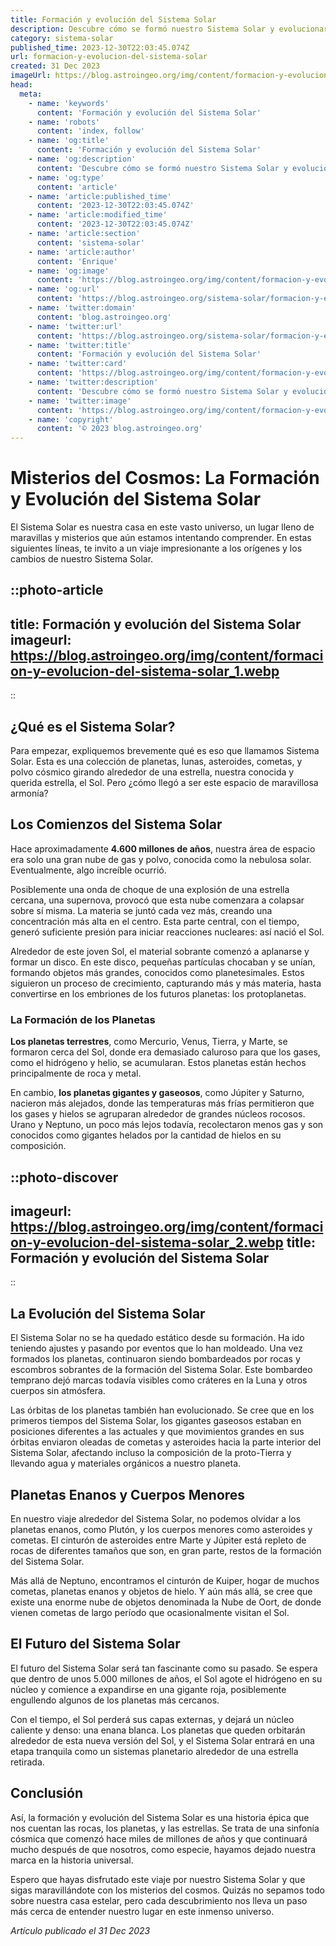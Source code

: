 ```yaml
---
title: Formación y evolución del Sistema Solar
description: Descubre cómo se formó nuestro Sistema Solar y evolucionaron sus planetas a lo largo de 4.6 mil millones de años en este fascinante recorrido astronómico.
category: sistema-solar
published_time: 2023-12-30T22:03:45.074Z
url: formacion-y-evolucion-del-sistema-solar
created: 31 Dec 2023
imageUrl: https://blog.astroingeo.org/img/content/formacion-y-evolucion-del-sistema-solar_1.webp
head:
  meta:
    - name: 'keywords'
      content: 'Formación y evolución del Sistema Solar'
    - name: 'robots'
      content: 'index, follow'
    - name: 'og:title'
      content: 'Formación y evolución del Sistema Solar'
    - name: 'og:description'
      content: 'Descubre cómo se formó nuestro Sistema Solar y evolucionaron sus planetas a lo largo de 4.6 mil millones de años en este fascinante recorrido astronómico.'
    - name: 'og:type'
      content: 'article'
    - name: 'article:published_time'
      content: '2023-12-30T22:03:45.074Z'
    - name: 'article:modified_time'
      content: '2023-12-30T22:03:45.074Z'
    - name: 'article:section'
      content: 'sistema-solar'
    - name: 'article:author'
      content: 'Enrique'
    - name: 'og:image'
      content: 'https://blog.astroingeo.org/img/content/formacion-y-evolucion-del-sistema-solar_1.webp'
    - name: 'og:url'
      content: 'https://blog.astroingeo.org/sistema-solar/formacion-y-evolucion-del-sistema-solar'
    - name: 'twitter:domain'
      content: 'blog.astroingeo.org'
    - name: 'twitter:url'
      content: 'https://blog.astroingeo.org/sistema-solar/formacion-y-evolucion-del-sistema-solar'
    - name: 'twitter:title'
      content: 'Formación y evolución del Sistema Solar'
    - name: 'twitter:card'
      content: 'https://blog.astroingeo.org/img/content/formacion-y-evolucion-del-sistema-solar_1.webp'
    - name: 'twitter:description'
      content: 'Descubre cómo se formó nuestro Sistema Solar y evolucionaron sus planetas a lo largo de 4.6 mil millones de años en este fascinante recorrido astronómico.'
    - name: 'twitter:image'
      content: 'https://blog.astroingeo.org/img/content/formacion-y-evolucion-del-sistema-solar_1.webp'
    - name: 'copyright'
      content: '© 2023 blog.astroingeo.org'
---
```

# Misterios del Cosmos: La Formación y Evolución del Sistema Solar

El Sistema Solar es nuestra casa en este vasto universo, un lugar lleno de maravillas y misterios que aún estamos intentando comprender. En estas siguientes líneas, te invito a un viaje impresionante a los orígenes y los cambios de nuestro Sistema Solar.

::photo-article
---
title: Formación y evolución del Sistema Solar
imageurl: https://blog.astroingeo.org/img/content/formacion-y-evolucion-del-sistema-solar_1.webp
---
::

## ¿Qué es el Sistema Solar?

Para empezar, expliquemos brevemente qué es eso que llamamos Sistema Solar. Esta es una colección de planetas, lunas, asteroides, cometas, y polvo cósmico girando alrededor de una estrella, nuestra conocida y querida estrella, el Sol. Pero ¿cómo llegó a ser este espacio de maravillosa armonía?

## Los Comienzos del Sistema Solar

Hace aproximadamente **4.600 millones de años**, nuestra área de espacio era solo una gran nube de gas y polvo, conocida como la nebulosa solar. Eventualmente, algo increíble ocurrió. 

Posiblemente una onda de choque de una explosión de una estrella cercana, una supernova, provocó que esta nube comenzara a colapsar sobre sí misma. La materia se juntó cada vez más, creando una concentración más alta en el centro. Esta parte central, con el tiempo, generó suficiente presión para iniciar reacciones nucleares: así nació el Sol.

Alrededor de este joven Sol, el material sobrante comenzó a aplanarse y formar un disco. En este disco, pequeñas partículas chocaban y se unían, formando objetos más grandes, conocidos como planetesimales. Estos siguieron un proceso de crecimiento, capturando más y más materia, hasta convertirse en los embriones de los futuros planetas: los protoplanetas.

### La Formación de los Planetas

**Los planetas terrestres**, como Mercurio, Venus, Tierra, y Marte, se formaron cerca del Sol, donde era demasiado caluroso para que los gases, como el hidrógeno y helio, se acumularan. Estos planetas están hechos principalmente de roca y metal.

En cambio, **los planetas gigantes y gaseosos**, como Júpiter y Saturno, nacieron más alejados, donde las temperaturas más frías permitieron que los gases y hielos se agruparan alrededor de grandes núcleos rocosos. Urano y Neptuno, un poco más lejos todavía, recolectaron menos gas y son conocidos como gigantes helados por la cantidad de hielos en su composición.


::photo-discover
---
imageurl: https://blog.astroingeo.org/img/content/formacion-y-evolucion-del-sistema-solar_2.webp
title: Formación y evolución del Sistema Solar
---
::

## La Evolución del Sistema Solar

El Sistema Solar no se ha quedado estático desde su formación. Ha ido teniendo ajustes y pasando por eventos que lo han moldeado. Una vez formados los planetas, continuaron siendo bombardeados por rocas y escombros sobrantes de la formación del Sistema Solar. Este bombardeo temprano dejó marcas todavía visibles como cráteres en la Luna y otros cuerpos sin atmósfera.

Las órbitas de los planetas también han evolucionado. Se cree que en los primeros tiempos del Sistema Solar, los gigantes gaseosos estaban en posiciones diferentes a las actuales y que movimientos grandes en sus órbitas enviaron oleadas de cometas y asteroides hacia la parte interior del Sistema Solar, afectando incluso la composición de la proto-Tierra y llevando agua y materiales orgánicos a nuestro planeta.

## Planetas Enanos y Cuerpos Menores

En nuestro viaje alrededor del Sistema Solar, no podemos olvidar a los planetas enanos, como Plutón, y los cuerpos menores como asteroides y cometas. El cinturón de asteroides entre Marte y Júpiter está repleto de rocas de diferentes tamaños que son, en gran parte, restos de la formación del Sistema Solar.

Más allá de Neptuno, encontramos el cinturón de Kuiper, hogar de muchos cometas, planetas enanos y objetos de hielo. Y aún más allá, se cree que existe una enorme nube de objetos denominada la Nube de Oort, de donde vienen cometas de largo período que ocasionalmente visitan el Sol.

## El Futuro del Sistema Solar

El futuro del Sistema Solar será tan fascinante como su pasado. Se espera que dentro de unos 5.000 millones de años, el Sol agote el hidrógeno en su núcleo y comience a expandirse en una gigante roja, posiblemente engullendo algunos de los planetas más cercanos.

Con el tiempo, el Sol perderá sus capas externas, y dejará un núcleo caliente y denso: una enana blanca. Los planetas que queden orbitarán alrededor de esta nueva versión del Sol, y el Sistema Solar entrará en una etapa tranquila como un sistemas planetario alrededor de una estrella retirada.

## Conclusión

Así, la formación y evolución del Sistema Solar es una historia épica que nos cuentan las rocas, los planetas, y las estrellas. Se trata de una sinfonía cósmica que comenzó hace miles de millones de años y que continuará mucho después de que nosotros, como especie, hayamos dejado nuestra marca en la historia universal.

Espero que hayas disfrutado este viaje por nuestro Sistema Solar y que sigas maravillándote con los misterios del cosmos. Quizás no sepamos todo sobre nuestra casa estelar, pero cada descubrimiento nos lleva un paso más cerca de entender nuestro lugar en este inmenso universo.

_Artículo publicado el 31 Dec 2023_